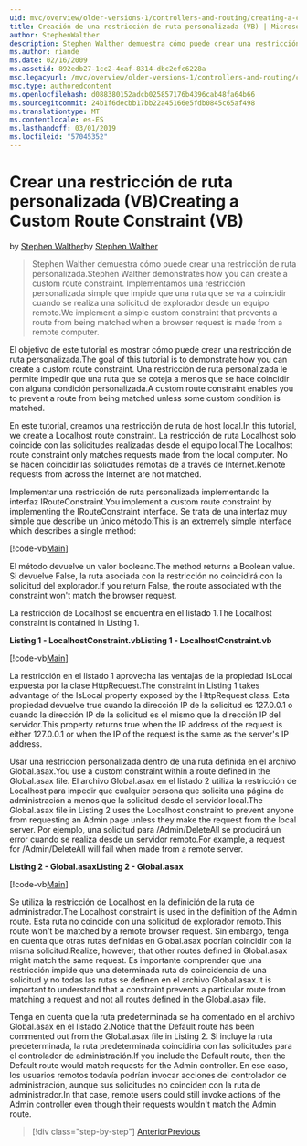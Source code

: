 ```yaml
---
uid: mvc/overview/older-versions-1/controllers-and-routing/creating-a-custom-route-constraint-vb
title: Creación de una restricción de ruta personalizada (VB) | Microsoft Docs
author: StephenWalther
description: Stephen Walther demuestra cómo puede crear una restricción de ruta personalizada. Implementamos un simple personalizada restricción que impide que una ruta coincidente w...
ms.author: riande
ms.date: 02/16/2009
ms.assetid: 892edb27-1cc2-4eaf-8314-dbc2efc6228a
msc.legacyurl: /mvc/overview/older-versions-1/controllers-and-routing/creating-a-custom-route-constraint-vb
msc.type: authoredcontent
ms.openlocfilehash: d088380152adcb025857176b4396cab48fa64b66
ms.sourcegitcommit: 24b1f6decbb17bb22a45166e5fdb0845c65af498
ms.translationtype: MT
ms.contentlocale: es-ES
ms.lasthandoff: 03/01/2019
ms.locfileid: "57045352"
---
```

<a name="creating-a-custom-route-constraint-vb"></a><span data-ttu-id="65dd2-104">Crear una restricción de ruta personalizada (VB)</span><span class="sxs-lookup"><span data-stu-id="65dd2-104">Creating a Custom Route Constraint (VB)</span></span>
====================
<span data-ttu-id="65dd2-105">by [Stephen Walther](https://github.com/StephenWalther)</span><span class="sxs-lookup"><span data-stu-id="65dd2-105">by [Stephen Walther](https://github.com/StephenWalther)</span></span>

> <span data-ttu-id="65dd2-106">Stephen Walther demuestra cómo puede crear una restricción de ruta personalizada.</span><span class="sxs-lookup"><span data-stu-id="65dd2-106">Stephen Walther demonstrates how you can create a custom route constraint.</span></span> <span data-ttu-id="65dd2-107">Implementamos una restricción personalizada simple que impide que una ruta que se va a coincidir cuando se realiza una solicitud de explorador desde un equipo remoto.</span><span class="sxs-lookup"><span data-stu-id="65dd2-107">We implement a simple custom constraint that prevents a route from being matched when a browser request is made from a remote computer.</span></span>


<span data-ttu-id="65dd2-108">El objetivo de este tutorial es mostrar cómo puede crear una restricción de ruta personalizada.</span><span class="sxs-lookup"><span data-stu-id="65dd2-108">The goal of this tutorial is to demonstrate how you can create a custom route constraint.</span></span> <span data-ttu-id="65dd2-109">Una restricción de ruta personalizada le permite impedir que una ruta que se coteja a menos que se hace coincidir con alguna condición personalizada.</span><span class="sxs-lookup"><span data-stu-id="65dd2-109">A custom route constraint enables you to prevent a route from being matched unless some custom condition is matched.</span></span>

<span data-ttu-id="65dd2-110">En este tutorial, creamos una restricción de ruta de host local.</span><span class="sxs-lookup"><span data-stu-id="65dd2-110">In this tutorial, we create a Localhost route constraint.</span></span> <span data-ttu-id="65dd2-111">La restricción de ruta Localhost solo coincide con las solicitudes realizadas desde el equipo local.</span><span class="sxs-lookup"><span data-stu-id="65dd2-111">The Localhost route constraint only matches requests made from the local computer.</span></span> <span data-ttu-id="65dd2-112">No se hacen coincidir las solicitudes remotas de a través de Internet.</span><span class="sxs-lookup"><span data-stu-id="65dd2-112">Remote requests from across the Internet are not matched.</span></span>

<span data-ttu-id="65dd2-113">Implementar una restricción de ruta personalizada implementando la interfaz IRouteConstraint.</span><span class="sxs-lookup"><span data-stu-id="65dd2-113">You implement a custom route constraint by implementing the IRouteConstraint interface.</span></span> <span data-ttu-id="65dd2-114">Se trata de una interfaz muy simple que describe un único método:</span><span class="sxs-lookup"><span data-stu-id="65dd2-114">This is an extremely simple interface which describes a single method:</span></span>

[!code-vb[Main](creating-a-custom-route-constraint-vb/samples/sample1.vb)]

<span data-ttu-id="65dd2-115">El método devuelve un valor booleano.</span><span class="sxs-lookup"><span data-stu-id="65dd2-115">The method returns a Boolean value.</span></span> <span data-ttu-id="65dd2-116">Si devuelve False, la ruta asociada con la restricción no coincidirá con la solicitud del explorador.</span><span class="sxs-lookup"><span data-stu-id="65dd2-116">If you return False, the route associated with the constraint won't match the browser request.</span></span>

<span data-ttu-id="65dd2-117">La restricción de Localhost se encuentra en el listado 1.</span><span class="sxs-lookup"><span data-stu-id="65dd2-117">The Localhost constraint is contained in Listing 1.</span></span>

<span data-ttu-id="65dd2-118">**Listing 1 - LocalhostConstraint.vb**</span><span class="sxs-lookup"><span data-stu-id="65dd2-118">**Listing 1 - LocalhostConstraint.vb**</span></span>

[!code-vb[Main](creating-a-custom-route-constraint-vb/samples/sample2.vb)]

<span data-ttu-id="65dd2-119">La restricción en el listado 1 aprovecha las ventajas de la propiedad IsLocal expuesta por la clase HttpRequest.</span><span class="sxs-lookup"><span data-stu-id="65dd2-119">The constraint in Listing 1 takes advantage of the IsLocal property exposed by the HttpRequest class.</span></span> <span data-ttu-id="65dd2-120">Esta propiedad devuelve true cuando la dirección IP de la solicitud es 127.0.0.1 o cuando la dirección IP de la solicitud es el mismo que la dirección IP del servidor.</span><span class="sxs-lookup"><span data-stu-id="65dd2-120">This property returns true when the IP address of the request is either 127.0.0.1 or when the IP of the request is the same as the server's IP address.</span></span>

<span data-ttu-id="65dd2-121">Usar una restricción personalizada dentro de una ruta definida en el archivo Global.asax.</span><span class="sxs-lookup"><span data-stu-id="65dd2-121">You use a custom constraint within a route defined in the Global.asax file.</span></span> <span data-ttu-id="65dd2-122">El archivo Global.asax en el listado 2 utiliza la restricción de Localhost para impedir que cualquier persona que solicita una página de administración a menos que la solicitud desde el servidor local.</span><span class="sxs-lookup"><span data-stu-id="65dd2-122">The Global.asax file in Listing 2 uses the Localhost constraint to prevent anyone from requesting an Admin page unless they make the request from the local server.</span></span> <span data-ttu-id="65dd2-123">Por ejemplo, una solicitud para /Admin/DeleteAll se producirá un error cuando se realiza desde un servidor remoto.</span><span class="sxs-lookup"><span data-stu-id="65dd2-123">For example, a request for /Admin/DeleteAll will fail when made from a remote server.</span></span>

<span data-ttu-id="65dd2-124">**Listing 2 - Global.asax**</span><span class="sxs-lookup"><span data-stu-id="65dd2-124">**Listing 2 - Global.asax**</span></span>

[!code-vb[Main](creating-a-custom-route-constraint-vb/samples/sample3.vb)]

<span data-ttu-id="65dd2-125">Se utiliza la restricción de Localhost en la definición de la ruta de administrador.</span><span class="sxs-lookup"><span data-stu-id="65dd2-125">The Localhost constraint is used in the definition of the Admin route.</span></span> <span data-ttu-id="65dd2-126">Esta ruta no coincide con una solicitud de explorador remoto.</span><span class="sxs-lookup"><span data-stu-id="65dd2-126">This route won't be matched by a remote browser request.</span></span> <span data-ttu-id="65dd2-127">Sin embargo, tenga en cuenta que otras rutas definidas en Global.asax podrían coincidir con la misma solicitud.</span><span class="sxs-lookup"><span data-stu-id="65dd2-127">Realize, however, that other routes defined in Global.asax might match the same request.</span></span> <span data-ttu-id="65dd2-128">Es importante comprender que una restricción impide que una determinada ruta de coincidencia de una solicitud y no todas las rutas se definen en el archivo Global.asax.</span><span class="sxs-lookup"><span data-stu-id="65dd2-128">It is important to understand that a constraint prevents a particular route from matching a request and not all routes defined in the Global.asax file.</span></span>

<span data-ttu-id="65dd2-129">Tenga en cuenta que la ruta predeterminada se ha comentado en el archivo Global.asax en el listado 2.</span><span class="sxs-lookup"><span data-stu-id="65dd2-129">Notice that the Default route has been commented out from the Global.asax file in Listing 2.</span></span> <span data-ttu-id="65dd2-130">Si incluye la ruta predeterminada, la ruta predeterminada coincidiría con las solicitudes para el controlador de administración.</span><span class="sxs-lookup"><span data-stu-id="65dd2-130">If you include the Default route, then the Default route would match requests for the Admin controller.</span></span> <span data-ttu-id="65dd2-131">En ese caso, los usuarios remotos todavía podrían invocar acciones del controlador de administración, aunque sus solicitudes no coinciden con la ruta de administrador.</span><span class="sxs-lookup"><span data-stu-id="65dd2-131">In that case, remote users could still invoke actions of the Admin controller even though their requests wouldn't match the Admin route.</span></span>

> [!div class="step-by-step"]
> [<span data-ttu-id="65dd2-132">Anterior</span><span class="sxs-lookup"><span data-stu-id="65dd2-132">Previous</span></span>](creating-a-route-constraint-vb.md)
